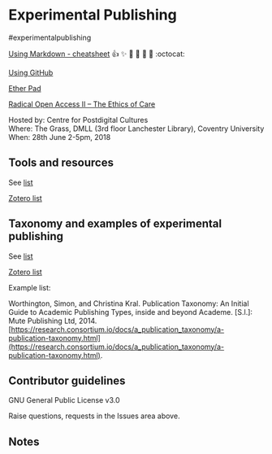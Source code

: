 # Experimental Publishing

\#experimentalpublishing

[Using Markdown - cheatsheet](https://guides.github.com/pdfs/markdown-cheatsheet-online.pdf) :+1: :sparkles: :camel: :tada: :rocket: :metal: :octocat: 

[Using GitHub](https://try.github.io/)

[Ether Pad](https://public.etherpad-mozilla.org/p/experimental_publishing)

[Radical Open Access II – The Ethics of Care](http://radicaloa.co.uk/conferences/roa2/) 

Hosted by: Centre for Postdigital Cultures<br>
Where: The Grass, DMLL (3rd floor Lanchester Library), Coventry University<br>
When: 28th June 2-5pm, 2018

## Tools and resources

See [list](https://github.com/consortium/experimental-publishing/blob/master/docs/experiments.md)

[Zotero list](https://www.zotero.org/groups/255662/hybrid_publishing_group/items/collectionKey/C38XVENX)

## Taxonomy and examples of experimental publishing

See [list](https://github.com/consortium/experimental-publishing/blob/master/docs/resources.md)

[Zotero list](https://www.zotero.org/groups/255662/hybrid_publishing_group/items/collectionKey/25YZ2JG7)

Example list:

Worthington, Simon, and Christina Kral. Publication Taxonomy: An Initial Guide to Academic Publishing Types, inside and beyond Academe. [S.l.]: Mute Publishing Ltd, 2014. [https://research.consortium.io/docs/a_publication_taxonomy/a-publication-taxonomy.html](https://research.consortium.io/docs/a_publication_taxonomy/a-publication-taxonomy.html).

## Contributor guidelines

GNU General Public License v3.0

Raise questions, requests in the Issues area above.

## Notes



